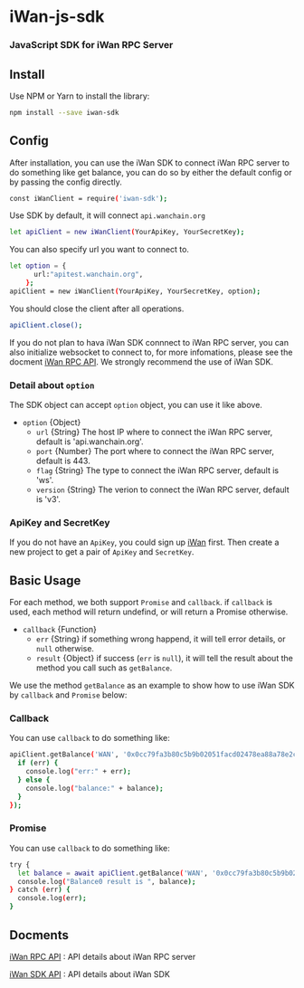 # iWan-js-sdk
### JavaScript SDK for iWan RPC Server

## Install
Use NPM or Yarn to install the library:

```bash
npm install --save iwan-sdk
```
## Config
After installation, you can use the iWan SDK to connect iWan RPC server to do something like get balance, you can do so by either the default config or by passing the config directly.
```bash
const iWanClient = require('iwan-sdk');
```
Use SDK by default, it will connect `api.wanchain.org`
```bash
let apiClient = new iWanClient(YourApiKey, YourSecretKey);

```
You can also specify url you want to connect to.
```bash
let option = {
      url:"apitest.wanchain.org",
    };
apiClient = new iWanClient(YourApiKey, YourSecretKey, option);

```
You should close the client after all operations.
```bash
apiClient.close();
```
If you do not plan to hava iWan SDK connnect to iWan RPC server, you can also initialize websocket to connect to, for more infomations, please see the docment [iWan RPC API](https://iwan.wanchain.org/static/apidoc/docs.html). We strongly recommend the use of iWan SDK.

### Detail about `option`
The SDK object can accept `option` object, you can use it like above.

- `option` {Object}
  - `url` {String}  The host IP where to connect the iWan RPC server, default is 'api.wanchain.org'.
  - `port` {Number} The port where to connect the iWan RPC server, default is 443.
  - `flag` {String} The type to connect the iWan RPC server, default is 'ws'.
  - `version` {String} The verion to connect the iWan RPC server, default is 'v3'.

### ApiKey and SecretKey
If you do not have an `ApiKey`, you could sign up [iWan](https://iwan.wanchain.org) first. Then create a new project to get a pair of `ApiKey` and `SecretKey`.

## Basic Usage
For each method, we both support `Promise` and `callback`. if `callback` is used, each method will return undefind, or will return a Promise otherwise.

- `callback` {Function}
  - `err` {String}  if something wrong happend, it will tell error details, or `null` otherwise.
  - `result` {Object} if success (`err` is `null`), it will tell the result about the method you call such as `getBalance`.

We use the method `getBalance` as an example to show how to use iWan SDK by `callback` and `Promise` below:

### Callback
You can use `callback` to do something like:
```bash
apiClient.getBalance('WAN', '0x0cc79fa3b80c5b9b02051facd02478ea88a78e2c', (err, balance) => {
  if (err) {
    console.log("err:" + err);
  } else {
    console.log("balance:" + balance);
  }
});
```
### Promise
You can use `callback` to do something like:
```bash
try {
  let balance = await apiClient.getBalance('WAN', '0x0cc79fa3b80c5b9b02051facd02478ea88a78e2c');
  console.log("Balance0 result is ", balance);
} catch (err) {
  console.log(err);
}
```

## Docments

[iWan RPC API](https://iwan.wanchain.org/static/apidoc/docs.html) : API details about iWan RPC server

[iWan SDK API](https://wanchain.github.io/iWan-js-sdk/) : API details about iWan SDK